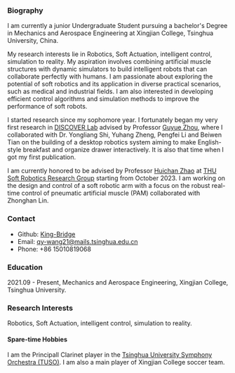 
### Biography
I am currently a junior Undergraduate Student pursuing a bachelor's Degree in Mechanics and Aerospace Engineering at Xingjian College, Tsinghua University, China.

My research interests lie in Robotics, Soft Actuation, intelligent control, simulation to reality. My aspiration involves combining artificial muscle structures with dynamic simulators to build intelligent robots that can collaborate perfectly with humans. I am passionate about exploring the potential of soft robotics and its application in diverse practical scenarios, such as medical and industrial fields. I am also interested in developing efficient control algorithms and simulation methods to improve the performance of soft robots.

I started research since my sophomore year. I fortunately began my very first research in [DISCOVER Lab](https://air.tsinghua.edu.cn/en/Research1/DISCOVER_Laboratory.htm) advised by Professor [Guyue Zhou](https://air.tsinghua.edu.cn/en/info/1046/1196.htm), where I collaborated with Dr. Yongliang Shi, Yuhang Zheng, Pengfei Li and Beiwen Tian on the building of a desktop robotics system aiming to make English-style breakfast and organize drawer interactively. It is also that time when I got my first publication.

I am currently honored to be advised by Professor [Huichan Zhao](https://www.me.tsinghua.edu.cn/en/info/1084/1639.htm) at [THU Soft Robotics Research Group](https://www.thusoftrobot.com/) starting from October 2023. I am working on the design and control of a soft robotic arm with a focus on the robust real-time control of pneumatic artificial muscle (PAM) collaborated with Zhonghan Lin.


### Contact
* Github: [King-Bridge](https://github.com/King-Bridge)
* Email: qy-wang21@mails.tsinghua.edu.cn
* Phone: +86 15010819068
<!-- * Google Scholar：[Congrui Yin's Google Scholar](https://scholar.google.com/citations?hl=en&user=7gsdLw4AAAAJ) -->

### Education
2021.09 - Present, Mechanics and Aerospace Engineering, Xingjian College, Tsinghua University.

### Research Interests
Robotics, Soft Actuation, intelligent control, simulation to reality.

#### Spare-time Hobbies
I am the Principall Clarinet player in the [Tsinghua University Symphony Orchestra (TUSO)](https://www.arts.tsinghua.edu.cn/info/1084/1492.htm). 
I am also a main player of Xingjian College soccer team.

